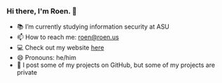 ### Hi there, I'm Roen. 👋

<!--
**roenw/roenw** is a ✨ _special_ ✨ repository because its `README.md` (this file) appears on your GitHub profile.
-->
- 📚 I’m currently studying information security at ASU
- 📫 How to reach me: roen@roen.us
- 💻 Check out my website [here](https://roen.us)
- 😄 Pronouns: he/him
- 💬 I post some of my projects on GitHub, but some of my projects are private
